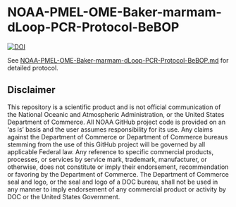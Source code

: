 # NOAA-PMEL-OME-Baker-marmam-dLoop-PCR-Protocol-BeBOP

[![DOI](https://zenodo.org/badge/DOI/10.5281/zenodo.11398094.svg)](https://doi.org/10.5281/zenodo.11398094)


See [NOAA-PMEL-OME-Baker-marmam-dLoop-PCR-Protocol-BeBOP.md](https://github.com/marinednadude/NOAA-PMEL-OME-Baker-marmam-dLoop-PCR-Protocol-BeBOP/blob/main/NOAA-PMEL-OME-Baker-marmam-dLoop-PCR-Protocol-BeBOP.md) for detailed protocol. 

## Disclaimer
This repository is a scientific product and is not official communication of the National Oceanic and Atmospheric Administration, or the United States Department of Commerce. All NOAA GitHub project code is provided on an ‘as is’ basis and the user assumes responsibility for its use. Any claims against the Department of Commerce or Department of Commerce bureaus stemming from the use of this GitHub project will be governed by all applicable Federal law. Any reference to specific commercial products, processes, or services by service mark, trademark, manufacturer, or otherwise, does not constitute or imply their endorsement, recommendation or favoring by the Department of Commerce. The Department of Commerce seal and logo, or the seal and logo of a DOC bureau, shall not be used in any manner to imply endorsement of any commercial product or activity by DOC or the United States Government.
